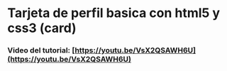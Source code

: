 # Tarjeta de perfil basica con html5 y css3 (card)
### Video del tutorial: [https://youtu.be/VsX2QSAWH6U](https://youtu.be/VsX2QSAWH6U)


